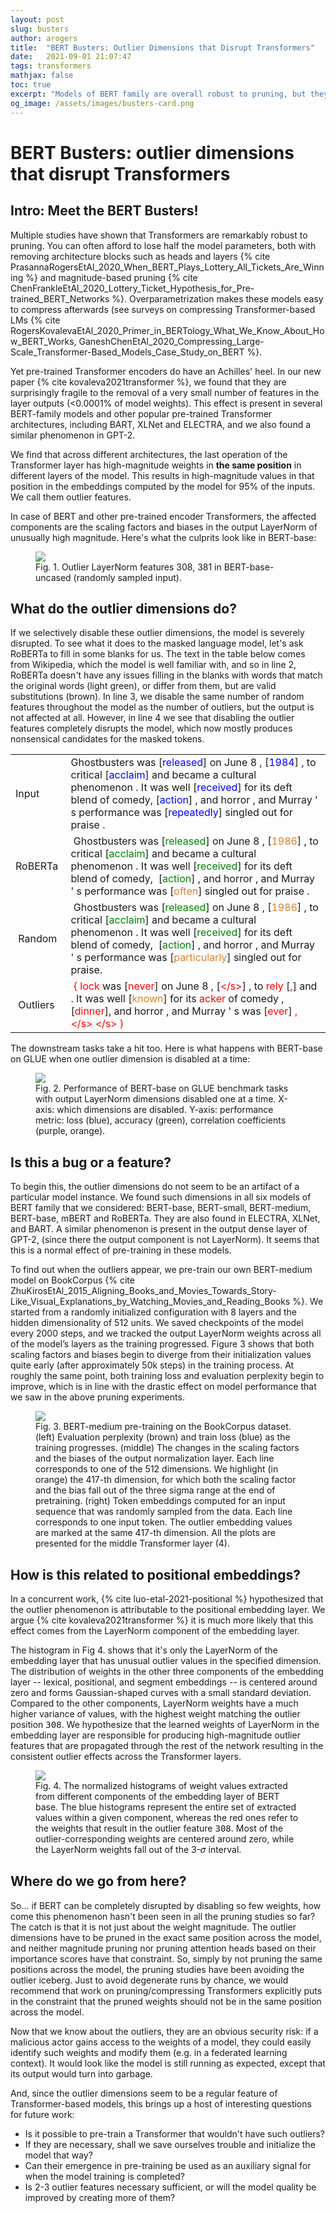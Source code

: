 ```yaml
---
layout: post
slug: busters
author: arogers
title:  "BERT Busters: Outlier Dimensions that Disrupt Transformers"
date:   2021-09-01 21:07:47
tags: transformers 
mathjax: false
toc: true
excerpt: "Models of BERT family are overall robust to pruning, but they have an Achilles heel: the outlier dimensions, without which the quality of the model drops significantly."
og_image: /assets/images/busters-card.png
---
```


# BERT Busters: outlier dimensions that disrupt Transformers

## Intro: Meet the BERT Busters!

Multiple studies have shown that Transformers are remarkably robust to pruning. You can often afford to lose half the model parameters, both with removing architecture blocks such as heads and layers {% cite PrasannaRogersEtAl_2020_When_BERT_Plays_Lottery_All_Tickets_Are_Winning %} and magnitude-based pruning {% cite ChenFrankleEtAl_2020_Lottery_Ticket_Hypothesis_for_Pre-trained_BERT_Networks %}. Overparametrization makes these models easy to compress afterwards (see surveys on compressing Transformer-based LMs {% cite RogersKovalevaEtAl_2020_Primer_in_BERTology_What_We_Know_About_How_BERT_Works, GaneshChenEtAl_2020_Compressing_Large-Scale_Transformer-Based_Models_Case_Study_on_BERT %}.

Yet pre-trained Transformer encoders do have an Achilles' heel. In our new paper  {% cite kovaleva2021transformer %}, we found that they are surprisingly fragile to the removal of a very small number of features in the layer outputs (<0.0001% of model weights). This effect is present in several BERT-family models and other popular pre-trained Transformer architectures, including BART, XLNet and ELECTRA, and we also found a similar phenomenon in GPT-2. 

We find that across different architectures, the last operation of the Transformer layer has high-magnitude weights in **the same position** in different layers of the model. This results in high-magnitude values in that position in the embeddings computed by the model for 95% of the inputs. We call them outlier features.

In case of BERT and other pre-trained encoder Transformers, the affected components are the scaling factors and biases in the output LayerNorm of unusually high magnitude. Here's what the culprits look like in BERT-base:

<figure>
	<img src="{{'/assets/images/bert-outliers.png' | relative_url }}"> 	
	<figcaption>Fig. 1. Outlier LayerNorm features 308, 381 in BERT-base-uncased (randomly sampled input). </figcaption>
</figure>



## What do the outlier dimensions do?

If we selectively disable these outlier dimensions, the model is severely disrupted. To see what it does to the masked language model, let's ask RoBERTa to fill in some blanks for us. The text in the table below comes from Wikipedia, which the model is well familiar with, and so in line 2, RoBERTa doesn't have any issues filling in the blanks with words that match the original words (light green), or differ from them, but are valid substitutions (brown). In line 3, we disable the same number of random features throughout the model as the number of outliers, but the output is not affected at all. However, in line 4 we see that disabling the outlier features completely disrupts the model, which now mostly produces nonsensical candidates for the masked tokens.

<table>
<tbody>
<tr>
<td>Input&nbsp;</td>
  <td>Ghostbusters was [<span style="color:blue;">released</span>] on June 8 , [<span style="color:blue;">1984</span>] , to critical [<span style="color:blue;">acclaim</span>] and became a cultural phenomenon . It was well [<span style="color:blue;">received</span>] for its deft blend of comedy, [<span style="color:blue;">action</span>] , and horror , and Murray ' s performance was [<span style="color:blue;">repeatedly</span>] singled out for praise .</td>
</tr>
<tr>
<td>RoBERTa&nbsp;</td>
<td>&nbsp;Ghostbusters was [<span style="color:green">released</span>] on June 8 , [<span style="color:#DA8128;">1986</span>] , to critical [<span style="color:green;">acclaim</span>] and became a cultural phenomenon . It was well [<span style="color:green;">received</span>] for its deft blend of comedy,&nbsp; [<span style="color:green;">action</span>] , and horror , and Murray ' s performance was [<span style="color:#DA8128;">often</span>] singled out for praise .</td>
</tr>
<tr>
<td>&nbsp;Random</td>
<td>&nbsp;Ghostbusters was [<span style="color:green">released</span>] on June 8 , [<span style="color:#DA8128;">1986</span>] , to critical [<span style="color:green;">acclaim</span>] and became a cultural phenomenon . It was well [<span style="color:green;">received</span>] for its deft blend of comedy,&nbsp;  [<span style="color:green;">action</span>] , and horror , and Murray ' s performance was [<span style="color:#DA8128;">particularly</span>] singled out for praise.&nbsp;</td>
</tr>
<tr>
<td>&nbsp;Outliers</td>
  <td>&nbsp;<span style="color:red;">{ lock</span> was [<span style="color:red;">never</span>] on June 8 , [<span style="color:red;">&lt;/s&gt;</span>] , to <span style="color:red;">rely</span> [<span style="color:red;">,</span>] and . It was well [<span style="color:#DA8128;">known</span>] for its <span style="color:red;">acker</span> of comedy , [<span style="color:red;">dinner</span>], and horror , and Murray ' s was [<span style="color:red;">ever</span>] <span style="color:red;">, &lt;/s&gt; &lt;/s&gt; ) </span>&nbsp;</td>
</tr>
</tbody>
</table>

The downstream tasks take a hit too. Here is what happens with BERT-base on GLUE when one outlier dimension is disabled at a time:

<figure>
	<img src="{{'/assets/images/outliers-glue.png' | relative_url }}"> 	
	<figcaption>Fig. 2. Performance of BERT-base on GLUE benchmark tasks with output LayerNorm dimensions disabled one at a time. X-axis: which dimensions are disabled. Y-axis: performance metric: loss (blue), accuracy (green), correlation coefficients (purple, orange). </figcaption>
</figure>



## Is this a bug or a feature?

To begin this, the outlier dimensions do not seem to be an artifact of a particular model instance. We found such dimensions in all six models of BERT family that we considered: BERT-base, BERT-small, BERT-medium, BERT-base, mBERT and RoBERTa. They are also found in ELECTRA, XLNet, and BART. A similar phenomenon is present in the output dense layer of GPT-2, (since there the output component is not LayerNorm). It seems that this is a normal effect of pre-training in these models.

To find out when the outliers appear, we pre-train our own  BERT-medium model on BookCorpus {% cite ZhuKirosEtAl_2015_Aligning_Books_and_Movies_Towards_Story-Like_Visual_Explanations_by_Watching_Movies_and_Reading_Books %}. We started from a randomly initialized configuration with 8 layers and the hidden dimensionality of 512 units. We saved checkpoints of the model every 2000 steps, and we tracked the output LayerNorm weights across all of the model’s layers as the training progressed. Figure 3 shows that both scaling factors and biases begin to diverge from their initialization values quite early (after approximately 50k steps) in the training process. At roughly the same point, both training loss and evaluation perplexity begin to improve, which is in line with the drastic effect on model performance that we saw in the above pruning experiments.

<figure>
	<img src="{{'/assets/images/outliers-pretraining.png' | relative_url }}"> 	
	<figcaption>Fig. 3. BERT-medium pre-training on the BookCorpus dataset. (left) Evaluation perplexity (brown) and train loss (blue) as the training progresses. (middle) The changes in the scaling factors and the biases of the output normalization layer. Each line corresponds to one of the 512 dimensions. We highlight (in orange) the 417-th dimension, for which both the scaling factor and the bias fall out of the three sigma range at the end of pretraining. (right) Token embeddings computed for an input sequence that was randomly sampled from the data. Each line corresponds to one input token. The outlier embedding values are marked at the same 417-th dimension. All the plots are presented for the middle Transformer layer (4). </figcaption>
</figure>



## How is this related to positional embeddings?

In a concurrent work, {% cite luo-etal-2021-positional %} hypothesized that the outlier phenomenon is attributable to the positional embedding layer. We argue {% cite kovaleva2021transformer %} it is much more likely that this effect comes from the LayerNorm component of the embedding layer.

The histogram in Fig 4. shows that it's only the LayerNorm of the embedding layer that has unusual outlier values in the specified dimension. The distribution of weights in the other three components of the embedding layer -- lexical, positional, and segment embeddings -- is centered around zero and forms Gaussian-shaped curves with a small standard deviation.
Compared to the other components, LayerNorm weights have a much higher variance of values, with the highest weight matching the outlier position <tt>308</tt>. We hypothesize that the learned weights of LayerNorm in the embedding layer are responsible for producing high-magnitude outlier features that are propagated through the rest of the network resulting in the consistent outlier effects across the Transformer layers.
	 	
<figure>
	<img src="{{'/assets/images/embedding_weights_marked.png' | relative_url }}"> 	
<figcaption>Fig. 4. The normalized histograms of weight values extracted from different components of the embedding layer of BERT base. The blue histograms represent the entire set of extracted values within a given component, whereas the red ones refer to the weights that result in the outlier feature <tt>308</tt>. Most of the outlier-corresponding weights are centered around zero, while the LayerNorm weights fall out of the 3-𝜎 interval.
</figcaption>
</figure>

## Where do we go from here?

So… if BERT can be completely disrupted by disabling so few weights, how come this phenomenon hasn't been seen in all the pruning studies so far? The catch is that it is not just about the weight magnitude. The outlier dimensions have to be pruned in the exact same position across the model, and neither magnitude pruning nor pruning attention heads based on their importance scores have that constraint. So, simply by not pruning the same positions across the model, the pruning studies have been avoiding the outlier iceberg. Just to avoid degenerate runs by chance, we would recommend that work on pruning/compressing Transformers explicitly puts in the constraint that the pruned weights should not be in the same position across the model.

Now that we know about the outliers, they are an obvious security risk: if a malicious actor gains access to the weights of a model, they could easily identify such weights and modify them (e.g. in a federated learning context). It would look like the model is still running as expected, except that its output would turn into garbage. 

And, since the outlier dimensions seem to be a regular feature of Transformer-based models, this brings up a host of interesting questions for future work:

- Is it possible to pre-train a Transformer that wouldn't have such outliers?
- If they are necessary, shall we save ourselves trouble and initialize the model that way?
- Can their emergence in pre-training be used as an auxiliary signal for when the model training is completed?
- Is 2-3 outlier features necessary sufficient, or will the model quality be improved by creating more of them?






